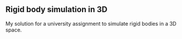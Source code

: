 ## Rigid body simulation in 3D ##

My solution for a university assignment to simulate rigid bodies in a 3D space.
